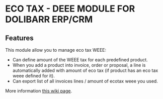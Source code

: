 # ECO TAX - DEEE MODULE FOR DOLIBARR ERP/CRM

## Features
This module allow you to manage eco tax WEEE:

* Can define amount of the WEEE tax for each predefined product.
* When you add a product into invoice, order or proposal, a line is automatically added with amount of eco tax (if product has an eco tax weee defined for it).
* Can export list of all invoices lines / amount of ecotax weee you used.

More information <a href="https://wiki.dolibarr.org/index.php/Module_Eco_Tax_WEEE" target="_new">this wiki page</a>.
